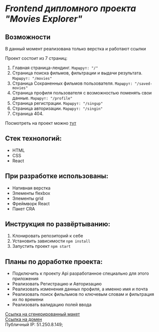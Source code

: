 ***Frontend дипломного проекта "Movies Explorer"***
===================================================

## Возможности <br>
В данный момент реализована только верстка и работают ссылки<br>

Проект состоит из 7 страниц:
  1. Главная страница-лендинг. `Маршрут: "/"`
  2. Страница поиска фильмов, фильтрации и выдачи результата. `Маршрут: "/movies"`
  3. Страница Сохраненных фильмов пользователя. `Маршрут: "/saved-movies"`
  4. Страница профиля пользователя с возможностью поменять свои данные. `Маршрут: "/profile"`
  5. Страница регистрации. `Маршрут: "/singup"`
  6. Страница авторизации.  `Маршрут: "/singin"`
  7. Страница 404.  
 
Посмотреть на проект можно [тут](https://searchfilms.nomoredomains.rocks)  

## Стек технологий:<br>
* HTML<br>
* CSS<br>
* React<br>
## При разработке использованы:
* Нативная верстка
* Элементы flexbox
* Элементы grid
* Фреймворк React
* Пакет CRA
## Инструкция по развёртыванию:<br>
  1. Клонировать репозиторий к себе<br>
  2. Установить зависимости `npm install`<br>
  3. Запустить проект `npm start`<br>
## Планы по доработке проекта:<br>
 * Подключить к проекту Api разработанное специально для этого приложения<br>
 * Реализовать Регистрацию и Авторизацию<br>
 * Реализовать изменения данных профиля, а именно имя и почта<br>
 * Реализовать поиск фильльмов по ключевым словам и фильтрация их по времени<br>
 * Реализовать валидацию полей ввода<br>

[Ссылка на сгенерированный макет](https://www.figma.com/file/t8tVilRDwkqAQRQtsisd70/?node-id=891%3A3857)  
[Ссылка на домен](https://searchfilms.nomoredomains.rocks)<br>
Публичный IP: 51.250.8.149;  

